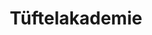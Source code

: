 ---
title: Tüftelakademie
description: Gemeinsam mit der Tüftelakademie wurden Videos zur senseBox gedreht
---
